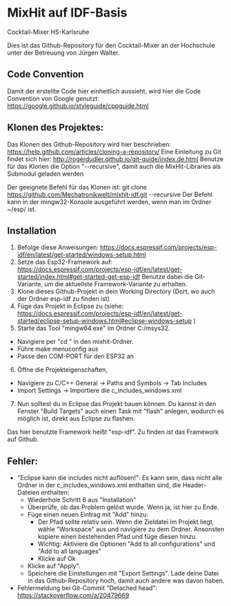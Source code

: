 # MixHit auf IDF-Basis
Cocktail-Mixer HS-Karlsruhe

Dies ist das Github-Repository für den Cocktail-Mixer an der Hochschule unter der Betreuung von Jürgen Walter.

## Code Convention
Damit der erstellte Code hier einheitlich aussieht, wird hier die Code Convention von Google genutzt:
https://google.github.io/styleguide/cppguide.html

## Klonen des Projektes:
Das Klonen des Github-Repository wird hier beschrieben: https://help.github.com/articles/cloning-a-repository/
Eine Einleitung zu Git findet sich hier: http://rogerdudler.github.io/git-guide/index.de.html
Benutze für das Klonen die Option "--recursive", damit auch die MixHit-Libraries als Submodul geladen werden

Der geeignete Befehl für das Klonen ist: git clone https://github.com/Mechatronikwelt/mixhit-idf.git --recursive
Der Befehl kann in der mingw32-Konsole ausgeführt werden, wenn man im Ordner ~/esp/ ist.

## Installation
1. Befolge diese Anweisungen: https://docs.espressif.com/projects/esp-idf/en/latest/get-started/windows-setup.html
2. Setze das Esp32-Framework auf: https://docs.espressif.com/projects/esp-idf/en/latest/get-started/index.html#get-started-get-esp-idf
    Benutze dabei die Git-Variante, um die aktuellste Framework-Variante zu erhalten.
3. Klone dieses Github-Projekt in dein Working Directory (Dort, wo auch der Ordner esp-idf zu finden ist)
4. Füge das Projekt in Eclipse zu (siehe: https://docs.espressif.com/projects/esp-idf/en/latest/get-started/eclipse-setup-windows.html#eclipse-windows-setup )
5. Starte das Tool "mingw64.exe" im Ordner C:/msys32.
  - Navigiere per "cd <Ordnername>" in den mixhit-Ordner.
  - Führe make menuconfig aus
  - Passe den COM-PORT für den ESP32 an
6. Öffne die Projekteigenschaften, 
  - Navigiere zu C/C++ General -> Paths and Symbols -> Tab Includes
  - Import Settings -> Importiere die c_includes_windows.xml

7. Nun solltest du in Eclipse das Projekt bauen können. Du kannst in den Fenster "Build Targets" auch einen Task mit "flash" anlegen, wodurch es möglich ist, direkt aus Eclipse zu flashen.


Das hier benutzte Framework heißt "esp-idf". Zu finden ist das Framework auf Github.

## Fehler:
- "Eclipse kann die includes nicht auflösen!": Es kann sein, dass nicht alle Ordner in der c_includes_windows.xml enthalten sind, die Header-Dateien enthalten:
  - Wiederhole Schritt 6 aus "Installation"
  - Überprüfe, ob das Problem gelöst wurde. Wenn ja, ist hier zu Ende.
  - Füge einen neuen Eintrag mit "Add" hinzu:
    - Der Pfad sollte relativ sein. Wenn die Zieldatei im Projekt liegt, wähle "Workspace" aus und navigiere zu dem Ordner. Ansonsten kopiere einen bestehenden Pfad und füge diesen hinzu.
    - Wichtig: Aktiviere die Optionen "Add to all configurations" und "Add to all languages"
    - Klicke auf Ok
  - Klicke auf "Apply".
  - Speichere die Einstellungen mit "Export Settings". Lade deine Datei in das Github-Repository hoch, damit auch andere was davon haben.
- Fehlermeldung bei Git-Commit "Detached head": https://stackoverflow.com/a/20479669